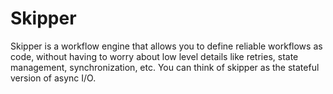 # Skipper

Skipper is a workflow engine that allows you to define reliable workflows as code, without having to worry about low
level details like retries, state management, synchronization, etc. 
You can think of skipper as the stateful version of async I/O.